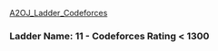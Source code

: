 <a href="https://earthshakira.github.io/a2oj-clientside/server/Ladder11.html">A2OJ_Ladder_Codeforces</a>
<h3>Ladder Name: 11 - Codeforces Rating < 1300</h3>

